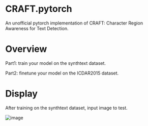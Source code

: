# CRAFT.pytorch
An unofficial pytorch implementation of CRAFT: Character Region Awareness for Text Detection.

# Overview
Part1:  train your model on the synthtext dataset.

Part2:  finetune your model on the ICDAR2015 dataset.

# Display
After training on the synthtext dataset, input image to test.

![image](https://github.com/learnerforever97/CRAFT.pytorch/blob/master/part1/picture/p1.jpg)
